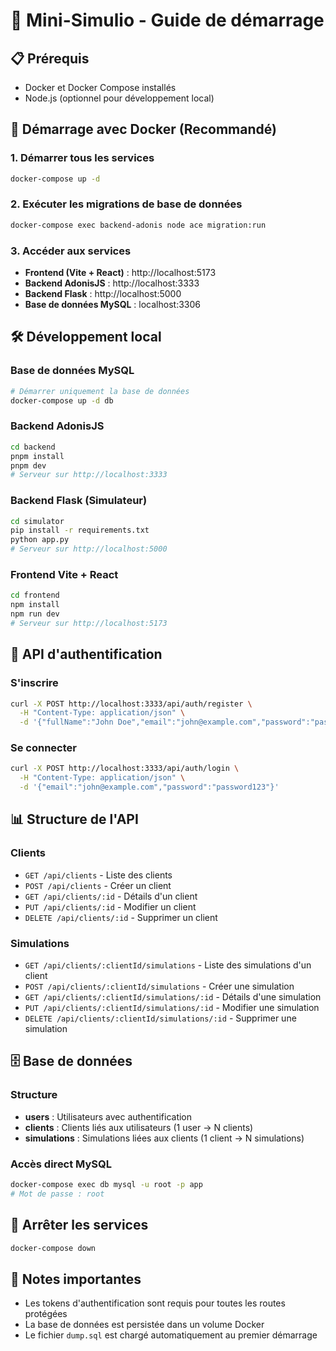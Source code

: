 # 🚀 Mini-Simulio - Guide de démarrage

## 📋 Prérequis
- Docker et Docker Compose installés
- Node.js (optionnel pour développement local)

## 🐳 Démarrage avec Docker (Recommandé)

### 1. Démarrer tous les services
```bash
docker-compose up -d
```

### 2. Exécuter les migrations de base de données
```bash
docker-compose exec backend-adonis node ace migration:run
```

### 3. Accéder aux services
- **Frontend (Vite + React)** : http://localhost:5173
- **Backend AdonisJS** : http://localhost:3333
- **Backend Flask** : http://localhost:5000
- **Base de données MySQL** : localhost:3306

## 🛠️ Développement local

### Base de données MySQL
```bash
# Démarrer uniquement la base de données
docker-compose up -d db
```

### Backend AdonisJS
```bash
cd backend
pnpm install
pnpm dev
# Serveur sur http://localhost:3333
```

### Backend Flask (Simulateur)
```bash
cd simulator
pip install -r requirements.txt
python app.py
# Serveur sur http://localhost:5000
```

### Frontend Vite + React
```bash
cd frontend
npm install
npm run dev
# Serveur sur http://localhost:5173
```

## 🔑 API d'authentification

### S'inscrire
```bash
curl -X POST http://localhost:3333/api/auth/register \
  -H "Content-Type: application/json" \
  -d '{"fullName":"John Doe","email":"john@example.com","password":"password123"}'
```

### Se connecter
```bash
curl -X POST http://localhost:3333/api/auth/login \
  -H "Content-Type: application/json" \
  -d '{"email":"john@example.com","password":"password123"}'
```

## 📊 Structure de l'API

### Clients
- `GET /api/clients` - Liste des clients
- `POST /api/clients` - Créer un client
- `GET /api/clients/:id` - Détails d'un client
- `PUT /api/clients/:id` - Modifier un client
- `DELETE /api/clients/:id` - Supprimer un client

### Simulations
- `GET /api/clients/:clientId/simulations` - Liste des simulations d'un client
- `POST /api/clients/:clientId/simulations` - Créer une simulation
- `GET /api/clients/:clientId/simulations/:id` - Détails d'une simulation
- `PUT /api/clients/:clientId/simulations/:id` - Modifier une simulation
- `DELETE /api/clients/:clientId/simulations/:id` - Supprimer une simulation

## 🗄️ Base de données

### Structure
- **users** : Utilisateurs avec authentification
- **clients** : Clients liés aux utilisateurs (1 user → N clients)
- **simulations** : Simulations liées aux clients (1 client → N simulations)

### Accès direct MySQL
```bash
docker-compose exec db mysql -u root -p app
# Mot de passe : root
```

## 🛑 Arrêter les services
```bash
docker-compose down
```

## 📝 Notes importantes
- Les tokens d'authentification sont requis pour toutes les routes protégées
- La base de données est persistée dans un volume Docker
- Le fichier `dump.sql` est chargé automatiquement au premier démarrage